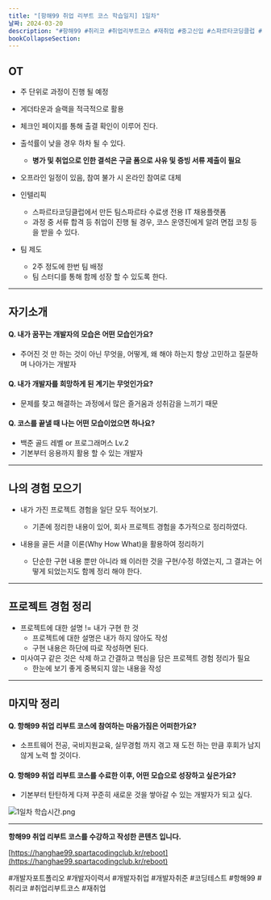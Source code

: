 ```yaml
---
title: "[항해99 취업 리부트 코스 학습일지] 1일차"
날짜: 2024-03-20
description: "#항해99 #취리코 #취업리부트코스 #재취업 #중고신입 #스파르타코딩클럽 #개발자포트폴리오 #개발자이력서 #개발자취업 #개발자취준"
bookCollapseSection:
---
```

OT
---
- 주 단위로 과정이 진행 될 예정
- 게더타운과 슬랙을 적극적으로 활용

- 체크인 페이지를 통해 출결 확인이 이루어 진다.
- 출석률이 낮을 경우 하차 될 수 있다.
	- **병가 및 취업으로 인한 결석은 구글 폼으로 사유 및 증빙 서류 제출이 필요**
- 오프라인 일정이 있음, 참여 불가 시 온라인 참여로 대체

- 인텔리픽
	- 스파르타코딩클럽에서 만든 팀스파르타 수료생 전용 IT 채용플랫폼
	- 과정 중 서류 합격 등 취업이 진행 될 경우, 코스 운영진에게 알려 면접 코칭 등을 받을 수 있다.

- 팀 제도
	- 2주 정도에 한번 팀 배정
	- 팀 스터디를 통해 함께 성장 할 수 있도록 한다.

---

자기소개
---
#### Q. 내가 꿈꾸는 개발자의 모습은 어떤 모습인가요?
- 주어진 것 만 하는 것이 아닌 무엇을, 어떻게, 왜 해야 하는지 항상 고민하고 질문하며 나아가는 개발자

#### Q. 내가 개발자를 희망하게 된 계기는 무엇인가요?
- 문제를 찾고 해결하는 과정에서 많은 즐거움과 성취감을 느끼기 때문

#### Q. 코스를 끝낼 때 나는 어떤 모습이었으면 하나요? 
- 백준 골드 레벨 or 프로그래머스 Lv.2
- 기본부터 응용까지 활용 할 수 있는 개발자

---

나의 경험 모으기
---
- 내가 가진 프로젝트 경험을 일단 모두 적어보기.
	- 기존에 정리한 내용이 있어, 회사 프로젝트 경험을 추가적으로 정리하였다.

- 내용을 골든 서클 이론(Why How What)을 활용하여 정리하기
	- 단순한 구현 내용 뿐만 아니라 왜 이러한 것을 구현/수정 하였는지, 그 결과는 어떻게 되었는지도 함께 정리 해야 한다.
 
---

프로젝트 경험 정리
---
- 프로젝트에 대한 설명 != 내가 구현 한 것
	- 프로젝트에 대한 설명은 내가 하지 않아도 작성
	- 구현 내용은 하단에 따로 작성하면 된다.
- 미사여구 같은 것은 삭제 하고 간결하고 핵심을 담은 프로젝트 경험 정리가 필요
	- 한눈에 보기 좋게 중복되지 않는 내용을 작성

---
마지막 정리
---
#### Q. 항해99 취업 리부트 코스에 참여하는 마음가짐은 어떠한가요?
- 소프트웨어 전공, 국비지원교육, 실무경험 까지 겪고 재 도전 하는 만큼 후회가 남지 않게 노력 할 것이다.

#### Q. 항해99 취업 리부트 코스를 수료한 이후, 어떤 모습으로 성장하고 싶은가요?
- 기본부터 탄탄하게 다져 꾸준히 새로운 것을 쌓아갈 수 있는 개발자가 되고 싶다.

![1일차 학습시간.png](1일차%20학습시간.png)

---
**항해99 취업 리부트 코스를 수강하고 작성한 콘텐츠 입니다.**

[https://hanghae99.spartacodingclub.kr/reboot](https://hanghae99.spartacodingclub.kr/reboot)

#개발자포트폴리오 #개발자이력서 #개발자취업 #개발자취준 #코딩테스트 #항해99 #취리코 #취업리부트코스 #재취업